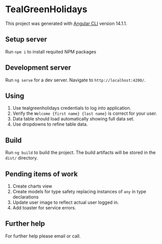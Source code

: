 # TealGreenHolidays

This project was generated with [Angular CLI](https://github.com/angular/angular-cli) version 14.1.1.

## Setup server

Run `npm i` to install requited NPM packages

## Development server

Run `ng serve` for a dev server. Navigate to `http://localhost:4200/`. 

## Using

1. Use tealgreenholidays credentials to log into application. 
2. Verify the `Welcome {first name} {last name}` is correct for your user.
3. Data table should load automatically showing full data set.
4. Use dropdowns to refine table data.

## Build

Run `ng build` to build the project. The build artifacts will be stored in the `dist/` directory.

## Pending items of work
1. Create charts view
2. Create models for type safety replacing instances of `any` in type declarations
3. Update user image to reflect actual user logged in. 
4. Add toaster for service errors.

## Further help

For further help please email or call.
